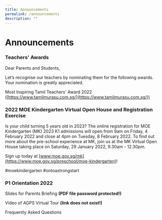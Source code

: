 ```yaml
---
title: Announcements
permalink: /announcements
description: ""
---
```

Announcements
=============

### Teachers' Awards

Dear Parents and Students,

Let’s recognise our teachers by nominating them for the following awards. Your nomination is greatly appreciated.

Most Inspiring Tamil Teachers' Award 2022  
([https://www.tamilmurasu.com.sg/](https://www.tamilmurasu.com.sg/))

### 2022 MOE Kindergarten Virtual Open House and Registration Exercise

Is your child turning 5 years old in 2023? The online registration for MOE Kindergarten (MK) 2023 K1 admissions will open from 9am on Friday, 4 February 2022 and close at 4pm on Tuesday, 8 February 2022. To find out more about the pre-school experience at MK, join us at the MK Virtual Open House taking place on Saturday, 29 January 2022, 9.30am - 12.30pm.

Sign up today at [www.moe.gov.sg/mk](https://www.moe.gov.sg/preschool/moe-kindergarten)!

#moekindergarten #ontoastrongstart

### P1 Orientation 2022

Slides for Parents Briefing **(PDF file password protected!)**

Video of AGPS Virtual Tour **(link does not exist!)**

Frequently Asked Questions

